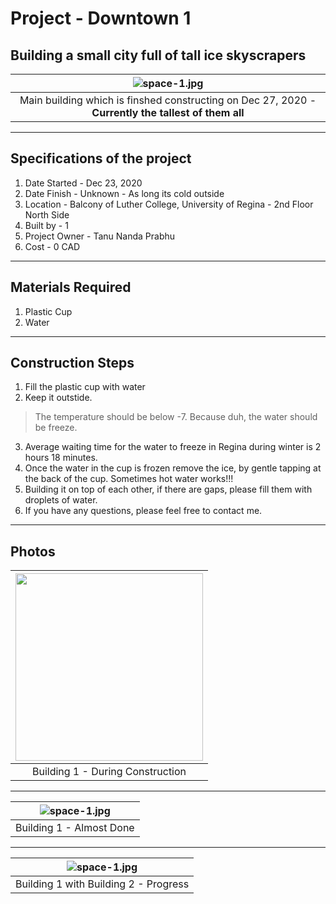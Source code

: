 # Project - Downtown 1

## Building a small city full of tall ice skyscrapers

| ![space-1.jpg](https://github.com/Tanu-N-Prabhu/myWebsite.io/blob/master/Img/Project/IMG_20201226_122418.jpg) | 
|:--:| 
| Main building which is finshed constructing on Dec 27, 2020 - **Currently the tallest of them all** |

---

## Specifications of the project

1. Date Started - Dec 23, 2020
2. Date Finish - Unknown - As long its cold outside
3. Location - Balcony of Luther College, University of Regina - 2nd Floor North Side
4. Built by - 1
5. Project Owner - Tanu Nanda Prabhu
6. Cost - 0 CAD

---

## Materials Required

1. Plastic Cup 
2. Water

---

## Construction Steps

1. Fill the plastic cup with water
2. Keep it outstide.
> The temperature should be below -7. Because duh, the water should be freeze.
3. Average waiting time for the water to freeze in Regina during winter is 2 hours 18 minutes.
4. Once the water in the cup is frozen remove the ice, by gentle tapping at the back of the cup. Sometimes hot water works!!!
5. Building it on top of each other, if there are gaps, please fill them with droplets of water.
6. If you have any questions, please feel free to contact me.

---


## Photos

| <img src = "https://github.com/Tanu-N-Prabhu/myWebsite.io/blob/master/Img/Project/IMG_20201225_003108.jpg" width="300"> | 
|:--:| 
| Building 1 - During Construction |

---

| ![space-1.jpg](https://github.com/Tanu-N-Prabhu/myWebsite.io/blob/master/Img/Project/IMG_20201230_003311.jpg?raw=true) | 
|:--:| 
| Building 1 - Almost Done |

---

| ![space-1.jpg](https://lh3.googleusercontent.com/zwuU3cpg_3x4i89R8xpVoAwCuKNeOc-h5n83BgkwZ9qF3BTJtMttyAc8299yOAPp76A3-ckJOWrwIA5A_QyMJUqypYh36HdhsBTmP7kkKdlmvc4XOUhOJtX_W4MoPTBo0ggusRwZctkWnZdlM3mF5WZZKxb_ZrVkknF5rPAG1wLMr9bb-F53ONiKdOQI9kwwrzfo-h6NDrYc7Xt_rdnK0Sh45_5cufOrWA_dheIl5M1NKLQ1V2zUxvdV6l9dVyIZc8o4XEKxzPPU1FzNA3IrlkUBMu-EqOoDV4oT3-OaGW_sGS-J5DZ1igje_VAuDsX2J26a8WbGWKw26gG4yKAI_RoD6pD92AeJwsm9DummbaTA-7BA3fD6TmjPdbeSJZi4nez8mrlQEGUHF6t4n1s-wefnfPcxK5zRNmETFVBNk-N5dT1ANP2kWXAL2AFyCCSFFEyBSmN7eBSFqU7A-IZQ5YswvG41RjFaKAdPVhMsj0r_qmDrZgghzUQu1ryrJ5S3HkwqQWZISHf5tmVmqLZFETLewwVLJ1trPHdZUlBZCi45bZcNsPPOYVSyv-1fCXe9uLte3P6vYAu_qWxB6L_IzC7leP2pCUNwpdru1NWDg274NVUuAUduYiH0Xe8Xv1ZsVSjXfqArU4WIldqDafFCuUX1avq3MMIR7A8cVpZxo9VDddmZHhKgKF-WKsqnYqI=w420-h915-no?authuser=0) | 
|:--:| 
| Building 1 with Building 2 - Progress |
